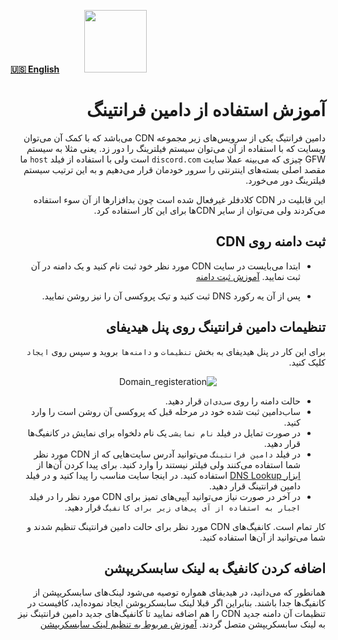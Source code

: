 [**🇺🇸 English**](https://github.com/hiddify/hiddify-config/wiki/Guide-for-domain-fronting)&nbsp;&nbsp;&nbsp;&nbsp;&nbsp;&nbsp;&nbsp;&nbsp;&nbsp;&nbsp;<a href="https://github.com/hiddify/hiddify-config/wiki/%D9%87%D9%85%D9%87-%D8%A2%D9%85%D9%88%D8%B2%D8%B4%E2%80%8C%D9%87%D8%A7-%D9%88-%D9%88%DB%8C%D8%AF%D8%A6%D9%88%D9%87%D8%A7"><img width="100" src="https://github.com/hiddify/hiddify-config/assets/125398461/3704cd84-eee6-4c45-abe7-3c02936bbebb" /></a>

<div dir="rtl" markdown="1">

# آموزش استفاده از دامین فرانتینگ
دامین فرانتیگ یکی از سرویس‌های زیر مجموعه CDN می‌باشد که با کمک آن می‌توان وبسایت که با استفاده از آن می‌توان سیستم فیلترینگ را دور زد. یعنی مثلا به سیستم GFW چیزی که می‌بینه عملا سایت `discord.com` است ولی با استفاده از فیلد `host` ما مقصد اصلی بسته‌های اینترنتی را سرور خودمان قرار می‌دهیم و به این ترتیب سیستم فیلترینگ دور می‌خورد.

این قابلیت در CDN کلادفلر غیرفعال شده است چون بدافزارها از آن سوء استفاده می‌کردند ولی می‌توان از سایر CDNها برای این کار استفاده کرد.



## ثبت دامنه روی CDN
 
* ابتدا می‌بایست در سایت CDN مورد نظر خود ثبت نام کنید و یک دامنه در آن ثبت نمایید. [آموزش ثبت دامنه](https://github.com/hiddify/hiddify-config/wiki/%D8%A7%D9%86%D9%88%D8%A7%D8%B9-%D8%AF%D8%A7%D9%85%D9%86%D9%87-%D9%88-%D9%86%D8%AD%D9%88%D9%87-%D8%AB%D8%A8%D8%AA-%E2%80%8C%D8%A2%D9%86%E2%80%8C%D9%87%D8%A7)

* پس از آن یه رکورد DNS ثبت کنید و تیک پروکسی آن را نیز روشن نمایید.

<!--
[این فیلم که برای کلود فلر هست را مشاهده کنید](https://www.youtube.com/watch?v=Sgqnznm6SEY)
-->


## تنظیمات دامین فرانتینگ روی پنل هیدیفای
برای این کار در پنل هیدیفای به بخش `تنظیمات` و `دامنه‌ها` بروید و سپس روی `ایجاد` کلیک کنید.
<div align=center>

![Domain_registeration](https://github.com/hiddify/hiddify-config/assets/125398461/a8eb971c-abbe-4718-9d6d-5ab3852c619c)

</div>

* حالت دامنه را روی `سی‌دی‌ان` قرار دهید.
* ساب‌دامین ثبت شده خود در مرحله قبل که پروکسی آن روشن است را وارد کنید.
* در صورت تمایل در فیلد `نام نمایشی` یک نام دلخواه برای نمایش در کانفیگ‌ها قرار دهید.
* در فیلد `دامین فرانتینگ` می‌توانید آدرس سایت‌هایی که از CDN مورد نظر شما استفاده می‌کنند ولی فیلتر نیستند را وارد کنید. برای پیدا کردن آن‌ها از [ابزار DNS Lookup](https://dns-lookup.com) استفاده کنید. در اینجا سایت مناسب را پیدا کنید و در فیلد دامین فرانتینگ قرار دهید.
* در آخر در صورت نیاز می‌توانید آیپی‌های تمیز برای CDN مورد نظر را در فیلد `اجبار به استفاده‌ از آی پی‌های زیر برای کانفیگ` قرار دهید.

کار تمام است. کانفیگ‌های CDN مورد نظر برای حالت دامین فرانتینگ تنظیم شدند و شما می‌توانید از آن‌ها استفاده کنید.



## اضافه کردن کانفیگ به لینک سابسکریپشن
همانطور که می‌دانید، در هیدیفای همواره توصیه می‌شود لینک‌های سابسکریپشن از کانفیگ‌ها جدا باشند. بنابراین اگر قبلا لینک سابسکریوشن ایجاد نموده‌اید، کافیست در تنظیمات آن دامنه جدید CDN را هم اضافه نمایید تا کانفیگ‌های جدید دامین فرانتینگ نیز به لینک سابسکریپشن متصل گردند. [آموزش مربوط به تنظیم لینک سابسکریپشن](https://github.com/hiddify/hiddify-config/wiki/%D8%A2%D9%85%D9%88%D8%B2%D8%B4-%D8%A7%DB%8C%D8%AC%D8%A7%D8%AF-%D9%84%DB%8C%D9%86%DA%A9-%D8%B3%D8%A7%D8%A8%D8%B3%DA%A9%D8%B1%DB%8C%D9%BE%D8%B4%D9%86-%D8%AF%D8%B1-%D9%87%DB%8C%D8%AF%DB%8C%D9%81%D8%A7%DB%8C)


</div>